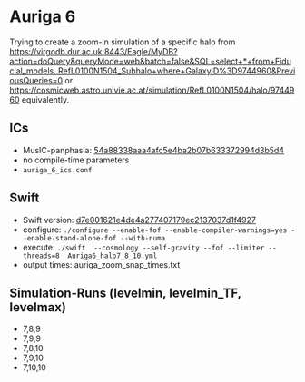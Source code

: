 # Auriga 6

Trying to create a zoom-in simulation of a specific halo from https://virgodb.dur.ac.uk:8443/Eagle/MyDB?action=doQuery&queryMode=web&batch=false&SQL=select+*+from+Fiducial_models..RefL0100N1504_Subhalo+where+GalaxyID%3D9744960&PreviousQueries=0 or https://cosmicweb.astro.univie.ac.at/simulation/RefL0100N1504/halo/9744960 equivalently.


## ICs 

- MusIC-panphasia: [54a88338aaa4afc5e4ba2b07b633372994d3b5d4](https://github.com/glatterf42/music-panphasia/tree/54a88338aaa4afc5e4ba2b07b633372994d3b5d4)
- no compile-time parameters
- `auriga_6_ics.conf` 


## Swift

- Swift version: [d7e001621e4de4a277407179ec2137037d1f4927](https://gitlab.cosma.dur.ac.uk/swift/swiftsim/-/tree/d7e001621e4de4a277407179ec2137037d1f4927)
- configure: `./configure --enable-fof --enable-compiler-warnings=yes --enable-stand-alone-fof --with-numa`
- execute: `./swift  --cosmology --self-gravity --fof --limiter --threads=8  Auriga6_halo7_8_10.yml`
- output times: auriga_zoom_snap_times.txt


## Simulation-Runs (levelmin, levelmin_TF, levelmax)

- 7,8,9
- 7,9,9
- 7,8,10
- 7,9,10
- 7,10,10


